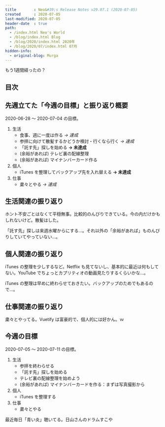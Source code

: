 ```yaml
---
title        : Neo&#39;s Release Notes v29.07.1 (2020-07-05)
created      : 2020-07-05
last-modified: 2020-07-05
header-date  : true
path:
  - /index.html Neo's World
  - /blog/index.html Blog
  - /blog/2020/index.html 2020年
  - /blog/2020/07/index.html 07月
hidden-info:
  - original-blog: Murga
---
```


もう1週間経ったの？

## 目次

## 先週立てた「今週の目標」と振り返り概要

2020-06-28 〜 2020-07-04 の目標。

1. 生活
    - 食事、週に一度は作る _→ 達成_
    - 参拝に向けて散髪するかどうか検討・行くなら行く _→ 達成_
    - 「託す先」探しを始める __→ 未達成__
    - (余裕があれば) テレビ裏の配線整理
    - (余裕があれば) マイナンバーカード作る
2. 個人
    - iTunes を整理してバックアップ先を入れ替える __→ 未達成__
3. 仕事
    - 粛々とやる _→ 達成_

## 生活関連の振り返り

ホント不安ごとはなくて平穏無事。比較的のんびりできている。今の内だけかもしれないけど。散髪はした。

「託す先」探しは来週水曜からにする…。それ以外の「余裕があれば」ものんびりしていてやっていない…。

## 個人関連の振り返り

iTunes の整理を少しするなど。Netflix も見てないし、基本的に最近は何もしてない。YouTube でちょっとカプリティオの動画見たりするくらいかな…。

iTunes の整理は早めに終わらせておきたい。バックアップのためでもあるので…。

## 仕事関連の振り返り

粛々とやってる。Vuetify は富豪的で、個人的には好かん。ｗ

## 今週の目標

2020-07-05 ～ 2020-07-11 の目標。

1. 生活
    - 参拝を終わらせる
    - 「託す先」探しを始める
    - テレビ裏の配線整理を始めよう
    - (余裕があれば) マイナンバーカードを作る：まずは写真撮影から
2. 個人
    - iTunes を整理する
3. 仕事
    - 粛々とやる

最近毎日「青い炎」聴いてる。日山さんのドラムすこや
